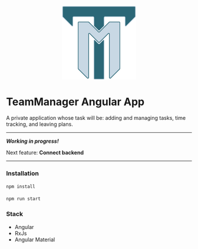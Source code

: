 <p align="center">
    <img width="200" src="/src/assets/team-manager-logo.png" alt="TeamManager Logo">
</p>

# TeamManager Angular App

A private application whose task will be: adding and managing tasks, time tracking, and leaving plans.

---

***Working in progress!***

Next feature: **Connect backend**

---

### Installation

```bash
npm install

npm run start
```

### Stack

- Angular
- RxJs
- Angular Material
